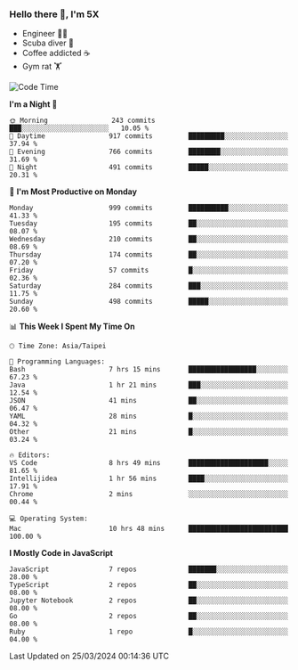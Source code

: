 ### Hello there 👋, I'm 5X

* Engineer 👨‍💻
* Scuba diver 🤿
* Coffee addicted ☕️
* Gym rat 🏋️

<!--START_SECTION:waka-->
![Code Time](http://img.shields.io/badge/Code%20Time-872%20hrs%2045%20mins-blue)

**I'm a Night 🦉** 

```text
🌞 Morning                243 commits         ███░░░░░░░░░░░░░░░░░░░░░░   10.05 % 
🌆 Daytime                917 commits         █████████░░░░░░░░░░░░░░░░   37.94 % 
🌃 Evening                766 commits         ████████░░░░░░░░░░░░░░░░░   31.69 % 
🌙 Night                  491 commits         █████░░░░░░░░░░░░░░░░░░░░   20.31 % 
```
📅 **I'm Most Productive on Monday** 

```text
Monday                   999 commits         ██████████░░░░░░░░░░░░░░░   41.33 % 
Tuesday                  195 commits         ██░░░░░░░░░░░░░░░░░░░░░░░   08.07 % 
Wednesday                210 commits         ██░░░░░░░░░░░░░░░░░░░░░░░   08.69 % 
Thursday                 174 commits         ██░░░░░░░░░░░░░░░░░░░░░░░   07.20 % 
Friday                   57 commits          █░░░░░░░░░░░░░░░░░░░░░░░░   02.36 % 
Saturday                 284 commits         ███░░░░░░░░░░░░░░░░░░░░░░   11.75 % 
Sunday                   498 commits         █████░░░░░░░░░░░░░░░░░░░░   20.60 % 
```


📊 **This Week I Spent My Time On** 

```text
🕑︎ Time Zone: Asia/Taipei

💬 Programming Languages: 
Bash                     7 hrs 15 mins       █████████████████░░░░░░░░   67.23 % 
Java                     1 hr 21 mins        ███░░░░░░░░░░░░░░░░░░░░░░   12.54 % 
JSON                     41 mins             ██░░░░░░░░░░░░░░░░░░░░░░░   06.47 % 
YAML                     28 mins             █░░░░░░░░░░░░░░░░░░░░░░░░   04.32 % 
Other                    21 mins             █░░░░░░░░░░░░░░░░░░░░░░░░   03.24 % 

🔥 Editors: 
VS Code                  8 hrs 49 mins       ████████████████████░░░░░   81.65 % 
Intellijidea             1 hr 56 mins        ████░░░░░░░░░░░░░░░░░░░░░   17.91 % 
Chrome                   2 mins              ░░░░░░░░░░░░░░░░░░░░░░░░░   00.44 % 

💻 Operating System: 
Mac                      10 hrs 48 mins      █████████████████████████   100.00 % 
```

**I Mostly Code in JavaScript** 

```text
JavaScript               7 repos             ███████░░░░░░░░░░░░░░░░░░   28.00 % 
TypeScript               2 repos             ██░░░░░░░░░░░░░░░░░░░░░░░   08.00 % 
Jupyter Notebook         2 repos             ██░░░░░░░░░░░░░░░░░░░░░░░   08.00 % 
Go                       2 repos             ██░░░░░░░░░░░░░░░░░░░░░░░   08.00 % 
Ruby                     1 repo              █░░░░░░░░░░░░░░░░░░░░░░░░   04.00 % 
```




 Last Updated on 25/03/2024 00:14:36 UTC
<!--END_SECTION:waka-->
